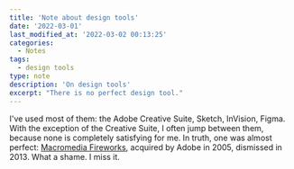 ```yaml
---
title: 'Note about design tools'
date: '2022-03-01'
last_modified_at: '2022-03-02 00:13:25'
categories:
  - Notes
tags:
  - design tools
type: note
description: 'On design tools'
excerpt: "There is no perfect design tool."
---
```

I've used most of them: the Adobe Creative Suite, Sketch, InVision, Figma. With the exception of the Creative Suite, I often jump between them, because none is completely satisfying for me. In truth, one was almost perfect: <a href="https://en.wikipedia.org/wiki/Adobe_Fireworks">Macromedia Fireworks</a>, acquired by Adobe in 2005, dismissed in 2013. What a shame. I miss it.